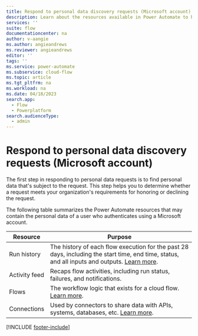 ```yaml
---
title: Respond to personal data discovery requests (Microsoft account)
description: Learn about the resources available in Power Automate to help you meet your obligations to discover customers' personal data under various privacy laws and regulations for users who authenticate using a Microsoft account.
services: ''
suite: flow
documentationcenter: na
author: v-aangie
ms.author: angieandrews
ms.reviewer: angieandrews
editor: ''
tags: ''
ms.service: power-automate
ms.subservice: cloud-flow
ms.topic: article
ms.tgt_pltfrm: na
ms.workload: na
ms.date: 04/18/2023
search.app: 
  - Flow
  - Powerplatform
search.audienceType: 
  - admin
---
```


# Respond to personal data discovery requests (Microsoft account)

The first step in responding to personal data requests is to find personal data that's subject to the request. This step helps you to determine whether a request meets your organization's requirements for honoring or declining the request.

The following table summarizes the Power Automate resources that may contain the personal data of a user who authenticates using a Microsoft account.

| **Resource** | **Purpose** |
| ----- | ----- |
| Run history | The history of each flow execution for the past 28 days, including the start time, end time, status, and all inputs and outputs. [Learn more](https://flow.microsoft.com/blog/download-history-recurrence/). |
| Activity feed | Recaps flow activities, including run status, failures, and notifications. |
| Flows | The workflow logic that exists for a cloud flow. [Learn more](./get-started-logic-flow.md). |
| Connections | Used by connectors to share data with APIs, systems, databases, etc. [Learn more](./add-manage-connections.md). |

[!INCLUDE [footer-include](includes/footer-banner.md)]
